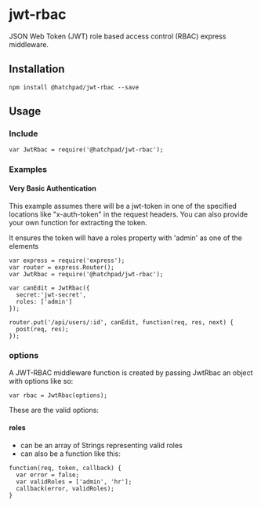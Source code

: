 # jwt-rbac

JSON Web Token (JWT) role based access control (RBAC) express middleware.

## Installation

`npm install @hatchpad/jwt-rbac --save`

## Usage

### Include

`var JwtRbac = require('@hatchpad/jwt-rbac');`

### Examples

#### Very Basic Authentication
This example assumes there will be a jwt-token in one of the specified locations like "x-auth-token" in the request headers. You can also provide your own function for extracting the token.

It ensures the token will have a roles property with 'admin' as one of the elements
```
var express = require('express');
var router = express.Router();
var JwtRbac = require('@hatchpad/jwt-rbac');

var canEdit = JwtRbac({
  secret:'jwt-secret',
  roles: ['admin']
});

router.put('/api/users/:id', canEdit, function(req, res, next) {
  post(req, res);
});
```

### options

A JWT-RBAC middleware function is created by passing JwtRbac an object with options like so:

`var rbac = JwtRbac(options);`

These are the valid options:

#### roles
* can be an array of Strings representing valid roles
* can also be a function like this:
```
function(req, token, callback) {
  var error = false;
  var validRoles = ['admin', 'hr'];
  callback(error, validRoles);
}
```
